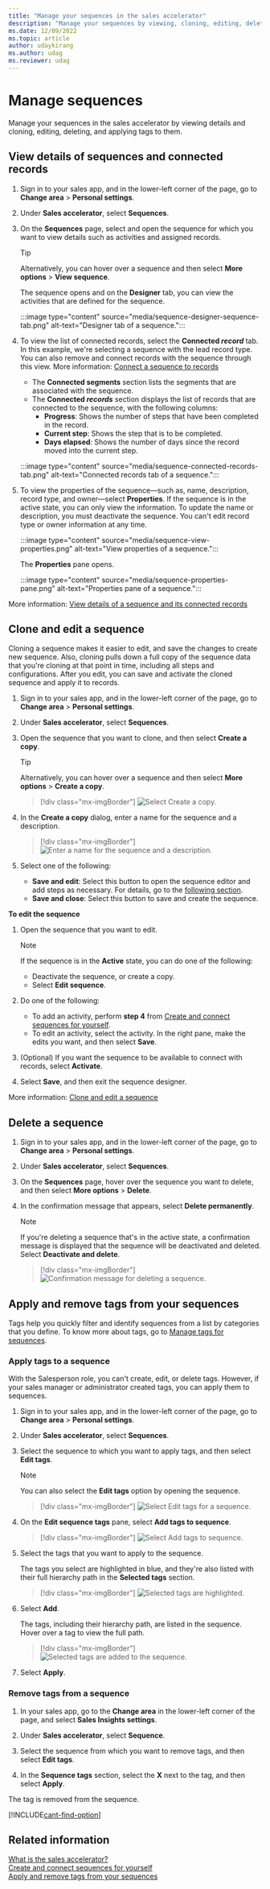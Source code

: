 ```yaml
---
title: "Manage your sequences in the sales accelerator"
description: "Manage your sequences by viewing, cloning, editing, deleting, and apply tags in the sales accelerator."
ms.date: 12/09/2022
ms.topic: article
author: udaykirang
ms.author: udag
ms.reviewer: udag
---
```


# Manage sequences 

Manage your sequences in the sales accelerator by viewing details and cloning, editing, deleting, and applying tags to them.

## View details of sequences and connected records

1. Sign in to your sales app, and in the lower-left corner of the page, go to **Change area** > **Personal settings**.

2. Under **Sales accelerator**, select **Sequences**.   

3. On the **Sequences** page, select and open the sequence for which you want to view details such as activities and assigned records.
    
    >[!TIP]
    >Alternatively, you can hover over a sequence and then select **More options** > **View sequence**.

    The sequence opens and on the **Designer** tab, you can view the activities that are defined for the sequence.

    :::image type="content" source="media/sequence-designer-sequence-tab.png" alt-text="Designer tab of a sequence.":::
   
4. To view the list of connected records, select the **Connected *record*** tab. In this example, we're selecting a sequence with the lead record type. You can also remove and connect records with the sequence through this view. More information: [Connect a sequence to records](connect-a-sequence-to-records.md#ContactThroughASequence)

    - The **Connected segments** section lists the segments that are associated with the sequence.
    - The **Connected *records*** section displays the list of records that are connected to the sequence, with the following columns:
        - **Progress**: Shows the number of steps that have been completed in the record.  
        - **Current step**: Shows the step that is to be completed.
        - **Days elapsed**: Shows the number of days since the record moved into the current step.

    :::image type="content" source="media/sequence-connected-records-tab.png" alt-text="Connected records tab of a sequence.":::

5. To view the properties of the sequence&mdash;such as, name, description, record type, and owner&mdash;select **Properties**. If the sequence is in the active state, you can only view the information. To update the name or description, you must deactivate the sequence. You can't edit record type or owner information at any time.

    :::image type="content" source="media/sequence-view-properties.png" alt-text="View properties of a sequence.":::

    The **Properties** pane opens.

    :::image type="content" source="media/sequence-properties-pane.png" alt-text="Properties pane of a sequence.":::

More information: [View details of a sequence and its connected records](view-sequence-details-connected-records.md)

## Clone and edit a sequence

Cloning a sequence makes it easier to edit, and save the changes to create new sequence. Also, cloning pulls down a full copy of the sequence data that you're cloning at that point in time, including all steps and configurations. After you edit, you can save and activate the cloned sequence and apply it to records.

1. Sign in to your sales app, and in the lower-left corner of the page, go to **Change area** > **Personal settings**.   

1. Under **Sales accelerator**, select **Sequences**.   

1. Open the sequence that you want to clone, and then select **Create a copy**.

    >[!TIP]
    >Alternatively, you can hover over a sequence and then select **More options** > **Create a copy**.
    
    > [!div class="mx-imgBorder"]
    > ![Select Create a copy.](media/sequence-clone-copy-sequence.png "Select Create a copy")  

1. In the **Create a copy** dialog, enter a name for the sequence and a description.

    > [!div class="mx-imgBorder"]
    > ![Enter a name for the sequence and a description.](media/sequence-clone-name-description-dialog.png "Enter the name of the sequence and description")   

1. Select one of the following:   

    - **Save and edit**: Select this button to open the sequence editor and add steps as necessary. For details, go to the [following section](#edit-a-sequence-seller).
    - **Save and close**: Select this button to save and create the sequence. 

**To edit the sequence**<a name='edit-a-sequence-seller'></a>  

1. Open the sequence that you want to edit.    

    >[!NOTE]
    >If the sequence is in the **Active** state, you can do one of the following:   
    >- Deactivate the sequence, or create a copy.
    >- Select **Edit sequence**.

1. Do one of the following:

    - To add an activity, perform **step 4** from [Create and connect sequences for yourself](create-sequence-seller.md ).
    - To edit an activity, select the activity. In the right pane, make the edits you want, and then select **Save**.

1. (Optional) If you want the sequence to be available to connect with records, select **Activate**.

1. Select **Save**, and then exit the sequence designer.

More information: [Clone and edit a sequence](edit-a-sequence.md)

## Delete a sequence

1. Sign in to your sales app, and in the lower-left corner of the page, go to **Change area** > **Personal settings**.   

1. Under **Sales accelerator**, select **Sequences**.   

1. On the **Sequences** page, hover over the sequence you want to delete, and then select **More options** > **Delete**.  

1. In the confirmation message that appears, select **Delete permanently**.
    
    >[!NOTE]
    >If you're deleting a sequence that's in the active state, a confirmation message is displayed that the sequence will be deactivated and deleted. Select **Deactivate and delete**.
    
    > [!div class="mx-imgBorder"]
    > ![Confirmation message for deleting a sequence.](media/sequence-delete-confirmation-message.png "Confirmation message for deleting a sequence")

## Apply and remove tags from your sequences

Tags help you quickly filter and identify sequences from a list by categories that you define. To know more about tags, go to [Manage tags for sequences](manage-tags-for-sequences.md).  

### Apply tags to a sequence

With the Salesperson role, you can't create, edit, or delete tags. However, if your sales manager or administrator created tags, you can apply them to sequences.  

1. Sign in to your sales app, and in the lower-left corner of the page, go to **Change area** > **Personal settings**.

1. Under **Sales accelerator**, select **Sequences**.   

1.	Select the sequence to which you want to apply tags, and then select **Edit tags**.

    >[!NOTE]
    >You can also select the **Edit tags** option by opening the sequence.

    >[!div class="mx-imgBorder"]
    >![Select Edit tags for a sequence.](media/sa-sequence-tags-apply-tag-select-edit-tag.png "Select Edit tags for a sequence")    
    
1.	On the **Edit sequence tags** pane, select **Add tags to sequence**.

    >[!div class="mx-imgBorder"]
    >![Select Add tags to sequence.](media/sa-sequence-tags-apply-tag-select-add-tags-sequence.png "Select Add tags to sequence")    
 
1.	Select the tags that you want to apply to the sequence.

    The tags you select are highlighted in blue, and they're also listed with their full hierarchy path in the **Selected tags** section.

    >[!div class="mx-imgBorder"]
    >![Selected tags are highlighted.](media/sa-sequence-tags-apply-tag-selected-tags.png "Selected tags are highlighted")
 
1.	Select **Add**.

    The tags, including their hierarchy path, are listed in the sequence. Hover over a tag to view the full path.

    >[!div class="mx-imgBorder"]
    >![Selected tags are added to the sequence.](media/sa-sequence-tags-apply-tag-selected-tags-added-sequence.png "Selected tags are added to the sequence")

1.	Select **Apply**.

### Remove tags from a sequence

1.	In your sales app, go to the **Change area** in the lower-left corner of the page, and select **Sales Insights settings**.

2.	Under **Sales accelerator**, select **Sequence**.   

3.	Select the sequence from which you want to remove tags, and then select **Edit tags**.

4.	In the **Sequence tags** section, select the **X** next to the tag, and then select **Apply**.

The tag is removed from the sequence.

[!INCLUDE[cant-find-option](../includes/cant-find-option.md)]


## Related information

[What is the sales accelerator?](sales-accelerator-intro.md)  
[Create and connect sequences for yourself](create-sequence-seller.md)  
[Apply and remove tags from your sequences](apply-remove-tags-seller.md)

